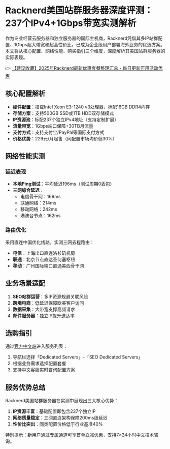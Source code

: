 # Racknerd美国站群服务器深度评测：237个IPv4+1Gbps带宽实测解析

作为专业经营云服务器和独立服务器的国际主机商，Racknerd凭借其多IP站群配置、1Gbps超大带宽和超高性价比，已成为企业级用户部署海外业务的优选方案。本文将从核心配置、网络性能、购买指引三个维度，深度解析其美国站群服务器的实际表现。

👉 [【建议收藏】2025年Racknerd最新优惠套餐整理汇总 - 每日更新可用活动优惠](https://bit.ly/Rack_Nerd)

## 核心配置解析
- **硬件配置**：搭载Intel Xeon E3-1240 v3处理器，标配16GB DDR4内存
- **存储方案**：支持500GB SSD或1TB HDD双存储模式
- **IP资源池**：标配237个独立IPv4地址（支持定制扩展）
- **流量带宽**：1Gbps端口保障+30TB月流量
- **支付方式**：支持支付宝/PayPal等国际支付方式
- **价格优势**：229元/月起售（同配置市场均价低30%）

## 网络性能实测
### 延迟表现
- **本地Ping测试**：平均延迟196ms（测试周期0丢包）
- **三网综合延迟**：
  - 电信骨干网：169ms
  - 联通网络：214ms
  - 移动网络：242ms
  - 港澳台节点：162ms

### 路由优化
采用直连中国优化线路，实测三网去程路由：
- **电信**：上海出口直连洛杉矶机房
- **联通**：北京节点直达圣何塞枢纽
- **移动**：广州国际端口直通美西骨干网

## 业务场景适配
1. **SEO站群运营**：多IP资源规避关联风险
2. **跨境电商**：低延迟保障欧美客户访问
3. **数据采集**：大带宽支撑高频请求
4. **邮件服务器**：独立IP提升送达率

## 选购指引
通过[官方中文站](https://bit.ly/Rack_Nerd)进入服务列表：
1. 导航栏选择「Dedicated Servers」-「SEO Dedicated Servers」
2. 根据业务需求选择配置套餐
3. 支持中文客服实时咨询配置方案

## 服务优势总结
Racknerd美国站群服务器在实测中展现出三大核心优势：
1. **IP资源丰富**：基础配置即包含237个独立IP
2. **网络质量稳定**：三网直连架构保障200ms级延迟
3. **性价比突出**：同类配置价格低于行业基准40%

特别提示：新用户通过[专属通道](https://bit.ly/Rack_Nerd)可享首单立减优惠，支持7×24小时中文技术咨询。